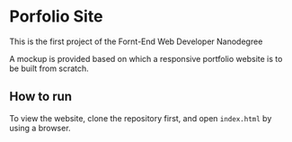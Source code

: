 # Porfolio Site

This is the first project of the Fornt-End Web Developer Nanodegree

A mockup is provided based on which a responsive portfolio website is to be built from scratch. 

## How to run

To view the website, clone the repository first, and open `index.html` by using a browser.
